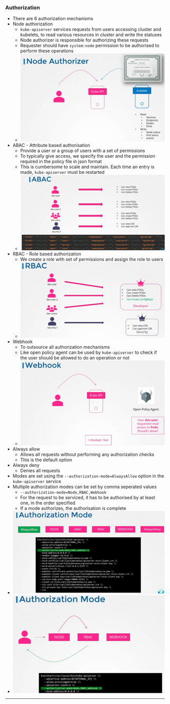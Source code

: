 
### Authorization

- There are 6 authorization mechanisms
- Node authorization
	- `kube-apiserver` services requests from users accessing cluster and kubelets, to read various resources in cluster and write the statuses
	- Node authorizer is responsible for authorizing these requests
	- Requester should have `system:node` permission to be authorised to perform these operations
	- ![nodeauthorizer.png](Attachments/nodeauthorizer.png)
- ABAC - Attribute based authorisation
	- Provide a user or a group of users with a set of permissions
	- To typically give access, we specify the user and the permission required in the policy file in json format
	- This is cumbersome to scale and maintain. Each time an entry is made, `kube-apiserver` must be restarted
	- ![abac.png](Attachments/abac.png)
- RBAC - Role based authorization
	- We create a role with set of permissions and assign the role to users
	- ![rbac.png](Attachments/rbac.png)
- Webhook
	- To outsource all authorization mechanisms
	- Like open policy agent can be used by `kube-apiserver` to check if the user should be allowed to do an operation or not
	- ![webhook.png](Attachments/webhook.png)
- Always allow
	- Allows all requests without performing any authorization checks
	- This is the default option
- Always deny
	- Denies all requests
- Modes are set using the `--authorization-mode=AlwaysAllow` option in the `kube-apiserver` service
- Multiple authorization modes can be set by comma seperated values
	- `--authorization-mode=Node,RBAC,Webhook`
	- For the request to be serviced, it has to be authorised by at least one, in the order specified
	- If a mode authorizes, the authorisation is complete
- ![authzmode-1.png](Attachments/authzmode-1.png)
- ![authzmode-2.png](Attachments/authzmode-2.png)



---
